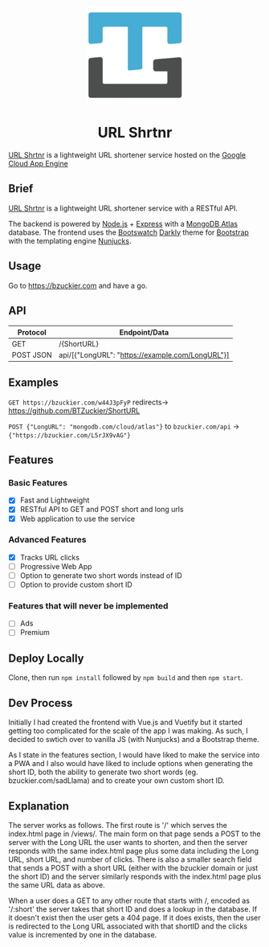 <p align="center">
    <img src="https://github.com/BTZuckier/ShortURL/blob/main/icons/android-chrome-512x512.png" width=192>
</p>
<h1 align="center">URL Shrtnr</h1>

[URL Shrtnr](https://bzuckier.com) is a lightweight URL shortener service hosted on the [Google Cloud App Engine](https://cloud.google.com/appengine)

## Brief
[URL Shrtnr](https://bzuckier.com) is a lightweight URL shortener service with a RESTful API.

The backend is powered by [Node.js](https://nodejs.org/en/) + [Express](https://expressjs.com/) with a [MongoDB Atlas](https://www.mongodb.com/cloud/atlas) database.
The frontend uses the [Bootswatch](https://bootswatch.com/) [Darkly](https://bootswatch.com/darkly/) theme for [Bootstrap](https://getbootstrap.com/) with the templating engine [Nunjucks](https://mozilla.github.io/nunjucks/).

## Usage

Go to https://bzuckier.com and have a go.

## API
| Protocol  | Endpoint/Data |
| ------------- | ------------- |
| GET | /{ShortURL}  |
| POST JSON | api/[{"LongURL": "https://example.com/LongURL"}]  |

## Examples
`GET https://bzuckier.com/w44J3pFyP` redirects-> https://github.com/BTZuckier/ShortURL

`POST {"LongURL": "mongodb.com/cloud/atlas"}` to `bzuckier.com/api` -> `{"https://bzuckier.com/L5rJX9vAG"}`

## Features

### Basic Features
- [x] Fast and Lightweight
- [x] RESTful API to GET and POST short and long urls
- [x] Web application to use the service

### Advanced Features
- [x] Tracks URL clicks
- [ ] Progressive Web App
- [ ] Option to generate two short words instead of ID
- [ ] Option to provide custom short ID

### Features that will never be implemented
- [ ] Ads
- [ ] Premium

## Deploy Locally

Clone, then run `npm install` followed by `npm build` and then `npm start`.

## Dev Process
Initially I had created the frontend with Vue.js and Vuetify but it started getting too complicated for the scale of the app I was making. As such, I decided to swtich over to vanilla JS (with Nunjucks) and a Bootstrap theme.

As I state in the features section, I would have liked to make the service into a PWA and I also would have liked to include options when generating the short ID, both the ability to generate two short words (eg. bzuckier.com/sadLlama) and to create your own custom short ID.

## Explanation
The server works as follows. The first route is '/' which serves the index.html page in /views/. The main form on that page sends a POST to the server with the Long URL the user wants to shorten, and then the server responds with the same index.html page plus some data including the Long URL, short URL, and number of clicks. There is also a smaller search field that sends a POST with a short URL (either with the bzuckier domain or just the short ID) and the server similarly responds with the index.html page plus the same URL data as above.

When a user does a GET to any other route that starts with /, encoded as '/:short' the server takes that short ID and does a lookup in the database. If it doesn't exist then the user gets a 404 page. If it does exists, then the user is redirected to the Long URL associated with that shortID and the clicks value is incremented by one in the database.
